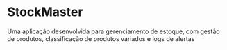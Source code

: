 # StockMaster
Uma aplicação desenvolvida para gerenciamento de estoque, com gestão de produtos, classificação de produtos variados e logs de alertas
